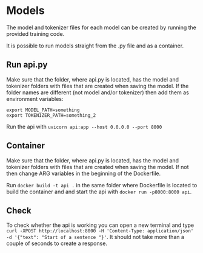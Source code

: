 # Models

The model and tokenizer files for each model can be created by running the provided training code.

It is possible to run models straight from the .py file and as a container.

## Run api.py

Make sure that the folder, where api.py is located, has the model and tokenizer folders with files that are created when saving the model. If the folder names are different (not model and/or tokenizer) then add them as environment variables:

```
export MODEL_PATH=something
export TOKENIZER_PATH=something_2
```

Run the api with `uvicorn api:app --host 0.0.0.0 --port 8000`

## Container

Make sure that the folder, where api.py is located, has the model and tokenizer folders with files that are created when saving the model.
If not then change ARG variables in the beginning of the Dockerfile.

Run `docker build -t api .` in the same folder where Dockerfile is located to build the container and and start the api with `docker run -p8000:8000 api`.

## Check

To check whether the api is working you can open a new terminal and type `curl -XPOST http://localhost:8000 -H 'Content-Type: application/json' -d '{"text": "Start of a sentence "}'`. It should not take more than a couple of seconds to create a response.


